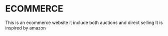 # ECOMMERCE
This is an ecommerce website it include both auctions and direct selling It is inspired by amazon